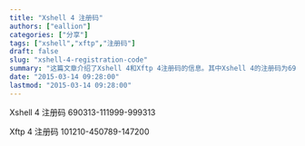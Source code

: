 ```yaml
---
title: "Xshell 4 注册码"
authors: ["eallion"]
categories: ["分享"]
tags: ["xshell","xftp","注册码"]
draft: false
slug: "xshell-4-registration-code"
summary: "这篇文章介绍了Xshell 4和Xftp 4注册码的信息。其中Xshell 4的注册码为690313-111999-999313，Xftp 4的注册码为101210-450789-147200。文章内容较短。"
date: "2015-03-14 09:28:00"
lastmod: "2015-03-14 09:28:00"
---
```


Xshell 4 注册码
690313-111999-999313

Xftp 4 注册码
101210-450789-147200
